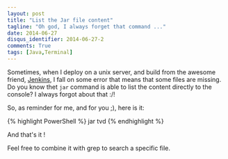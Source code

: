 ```yaml
---
layout: post
title: "List the Jar file content"
tagline: "Oh god, I always forget that command ..."
date: 2014-06-27
disqus_identifier: 2014-06-27-2
comments: True
tags: [Java,Terminal]
---
```


Sometimes, when I deploy on a unix server, and build from the awesome friend, [Jenkins](http://jenkins-ci.org/), I fall on some error that means that some files are missing.
Do you know thet `jar` command is able to list the content directly to the console?
I always forgot about that :/!

So, as reminder for me, and for you ;), here is it:

{% highlight PowerShell %}
    jar tvd <Jar file>
{% endhighlight %}

And that's it !

Feel free to combine it with grep to search a specific file.

